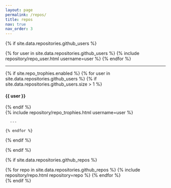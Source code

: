 ```yaml
---
layout: page
permalink: /repos/
title: repos
nav: true
nav_order: 3
---
```


{% if site.data.repositories.github_users %}

  <div class="repositories d-flex flex-wrap flex-md-row flex-column justify-content-between align-items-center">
    {% for user in site.data.repositories.github_users %}
      {% include repository/repo_user.html username=user %}
    {% endfor %}
  </div>

  ---

  {% if site.repo_trophies.enabled %}
    {% for user in site.data.repositories.github_users %}
      {% if site.data.repositories.github_users.size > 1 %}
        <h4>{{ user }}</h4>
      {% endif %}
      <div class="repositories d-flex flex-wrap flex-md-row flex-column justify-content-between align-items-center">
      {% include repository/repo_trophies.html username=user %}
      </div>

      ---

    {% endfor %}
  {% endif %}

{% endif %}

{% if site.data.repositories.github_repos %}
<div class="repositories d-flex flex-wrap flex-md-row flex-column justify-content-between align-items-center">
  {% for repo in site.data.repositories.github_repos %}
    {% include repository/repo.html repository=repo %}
  {% endfor %}
</div>
{% endif %}
